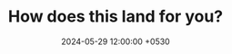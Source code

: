 ---
layout: post
title:  "How does this land for you?"
date:   2024-05-29 12:00:00 +0530
published: false
---